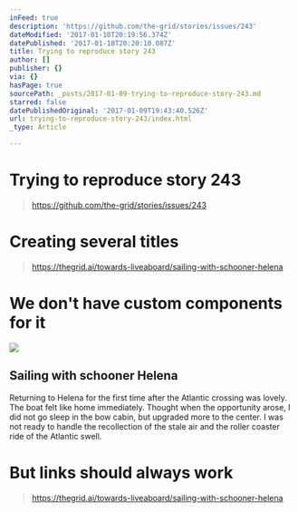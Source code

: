 ```yaml
---
inFeed: true
description: 'https://github.com/the-grid/stories/issues/243'
dateModified: '2017-01-10T20:19:56.374Z'
datePublished: '2017-01-10T20:20:10.087Z'
title: Trying to reproduce story 243
author: []
publisher: {}
via: {}
hasPage: true
sourcePath: _posts/2017-01-09-trying-to-reproduce-story-243.md
starred: false
datePublishedOriginal: '2017-01-09T19:43:40.526Z'
url: trying-to-reproduce-story-243/index.html
_type: Article

---
```

# Trying to reproduce story 243

> https://github.com/the-grid/stories/issues/243

# Creating several titles

> https://thegrid.ai/towards-liveaboard/sailing-with-schooner-helena

# We don't have custom components for it

<article style=""><img src="https://s3-us-west-2.amazonaws.com/the-grid-img/p/54cd1ac613f96a258d1715f741e599ac09307b5d.jpg" /><h1>Sailing with schooner Helena</h1><p>Returning to Helena for the first time after the Atlantic crossing was lovely. The boat felt like home immediately. Thought when the opportunity arose, I did not go sleep in the bow cabin, but upgraded more to the center. I was not ready to handle the recollection of the stale air and the roller coaster ride of the Atlantic swell.</p></article>

# But links should always work

> https://thegrid.ai/towards-liveaboard/sailing-with-schooner-helena